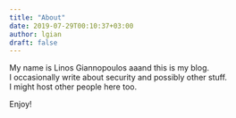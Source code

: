 ```yaml
---
title: "About"
date: 2019-07-29T00:10:37+03:00
author: lgian
draft: false
---
```


My name is Linos Giannopoulos aaand this is my blog.  
I occasionally write about security and possibly other stuff.  
I might host other people here too.

Enjoy!
